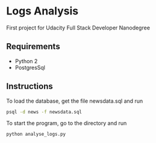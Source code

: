 # Logs Analysis
First project for Udacity Full Stack Developer Nanodegree

## Requirements
- Python 2
- PostgresSql

## Instructions
To load the database, get the file newsdata.sql and run
```bash
psql -d news -f newsdata.sql
```
To start the program, go to the directory and run
```bash
python analyse_logs.py
```
